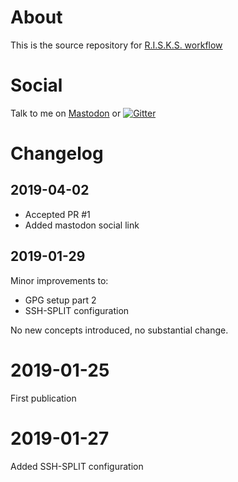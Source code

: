 # About

This is the source repository for [R.I.S.K.S. workflow](https://19hundreds.github.io/risks-workflow/)

# Social

Talk to me on [Mastodon](https://19hundreds.github.io/risks-workflow/changelog) or 
[![Gitter](https://badges.gitter.im/RISKS-workflow/community.svg)](https://gitter.im/RISKS-workflow/community?utm_source=badge&utm_medium=badge&utm_campaign=pr-badge)

# Changelog

## 2019-04-02

* Accepted PR #1
* Added mastodon social link

## 2019-01-29

Minor improvements to:

* GPG setup part 2
* SSH-SPLIT configuration

No new concepts introduced, no substantial change.

# 2019-01-25

First publication

# 2019-01-27

Added SSH-SPLIT configuration

